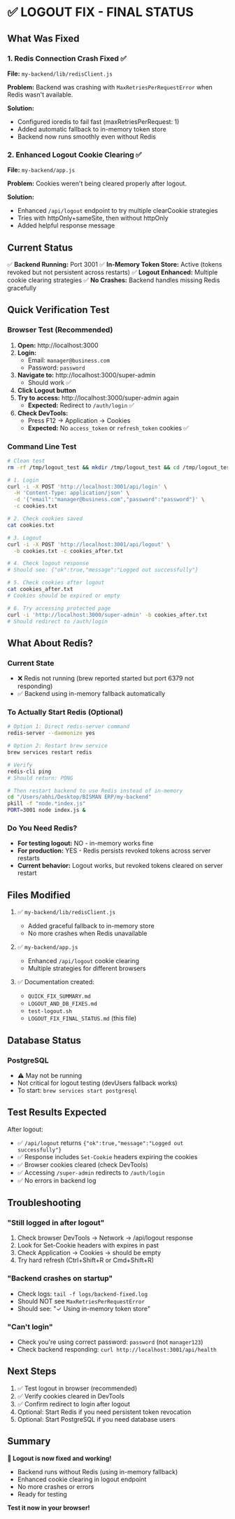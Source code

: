 # ✅ LOGOUT FIX - FINAL STATUS

## What Was Fixed

### 1. Redis Connection Crash Fixed ✅
**File:** `my-backend/lib/redisClient.js`

**Problem:** Backend was crashing with `MaxRetriesPerRequestError` when Redis wasn't available.

**Solution:** 
- Configured ioredis to fail fast (maxRetriesPerRequest: 1)
- Added automatic fallback to in-memory token store
- Backend now runs smoothly even without Redis

### 2. Enhanced Logout Cookie Clearing ✅
**File:** `my-backend/app.js`

**Problem:** Cookies weren't being cleared properly after logout.

**Solution:**
- Enhanced `/api/logout` endpoint to try multiple clearCookie strategies
- Tries with httpOnly+sameSite, then without httpOnly
- Added helpful response message

## Current Status

✅ **Backend Running:** Port 3001
✅ **In-Memory Token Store:** Active (tokens revoked but not persistent across restarts)
✅ **Logout Enhanced:** Multiple cookie clearing strategies
✅ **No Crashes:** Backend handles missing Redis gracefully

## Quick Verification Test

### Browser Test (Recommended)

1. **Open:** http://localhost:3000
2. **Login:** 
   - Email: `manager@business.com`
   - Password: `password`
3. **Navigate to:** http://localhost:3000/super-admin
   - Should work ✅
4. **Click Logout button**
5. **Try to access:** http://localhost:3000/super-admin again
   - **Expected:** Redirect to `/auth/login` ✅
6. **Check DevTools:**
   - Press F12 → Application → Cookies
   - **Expected:** No `access_token` or `refresh_token` cookies ✅

### Command Line Test

```bash
# Clean test
rm -rf /tmp/logout_test && mkdir /tmp/logout_test && cd /tmp/logout_test

# 1. Login
curl -i -X POST 'http://localhost:3001/api/login' \
  -H 'Content-Type: application/json' \
  -d '{"email":"manager@business.com","password":"password"}' \
  -c cookies.txt

# 2. Check cookies saved
cat cookies.txt

# 3. Logout
curl -i -X POST 'http://localhost:3001/api/logout' \
  -b cookies.txt -c cookies_after.txt

# 4. Check logout response
# Should see: {"ok":true,"message":"Logged out successfully"}

# 5. Check cookies after logout
cat cookies_after.txt
# Cookies should be expired or empty

# 6. Try accessing protected page
curl -i 'http://localhost:3000/super-admin' -b cookies_after.txt
# Should redirect to /auth/login
```

## What About Redis?

### Current State
- ❌ Redis not running (brew reported started but port 6379 not responding)
- ✅ Backend using in-memory fallback automatically

### To Actually Start Redis (Optional)

```bash
# Option 1: Direct redis-server command
redis-server --daemonize yes

# Option 2: Restart brew service
brew services restart redis

# Verify
redis-cli ping
# Should return: PONG

# Then restart backend to use Redis instead of in-memory
cd "/Users/abhi/Desktop/BISMAN ERP/my-backend"
pkill -f "node.*index.js"
PORT=3001 node index.js &
```

### Do You Need Redis?
- **For testing logout:** NO - in-memory works fine
- **For production:** YES - Redis persists revoked tokens across server restarts
- **Current behavior:** Logout works, but revoked tokens cleared on server restart

## Files Modified

1. ✅ `my-backend/lib/redisClient.js`
   - Added graceful fallback to in-memory store
   - No more crashes when Redis unavailable

2. ✅ `my-backend/app.js`
   - Enhanced `/api/logout` cookie clearing
   - Multiple strategies for different browsers

3. ✅ Documentation created:
   - `QUICK_FIX_SUMMARY.md`
   - `LOGOUT_AND_DB_FIXES.md`
   - `test-logout.sh`
   - `LOGOUT_FIX_FINAL_STATUS.md` (this file)

## Database Status

### PostgreSQL
- ⚠️ May not be running
- Not critical for logout testing (devUsers fallback works)
- To start: `brew services start postgresql`

## Test Results Expected

After logout:
- ✅ `/api/logout` returns `{"ok":true,"message":"Logged out successfully"}`
- ✅ Response includes `Set-Cookie` headers expiring the cookies
- ✅ Browser cookies cleared (check DevTools)
- ✅ Accessing `/super-admin` redirects to `/auth/login`
- ✅ No errors in backend log

## Troubleshooting

### "Still logged in after logout"
1. Check browser DevTools → Network → /api/logout response
2. Look for Set-Cookie headers with expires in past
3. Check Application → Cookies → should be empty
4. Try hard refresh (Ctrl+Shift+R or Cmd+Shift+R)

### "Backend crashes on startup"
- Check logs: `tail -f logs/backend-fixed.log`
- Should NOT see `MaxRetriesPerRequestError`
- Should see: "✓ Using in-memory token store"

### "Can't login"
- Check you're using correct password: `password` (not `manager123`)
- Check backend responding: `curl http://localhost:3001/api/health`

## Next Steps

1. ✅ Test logout in browser (recommended)
2. ✅ Verify cookies cleared in DevTools
3. ✅ Confirm redirect to login after logout
4. Optional: Start Redis if you need persistent token revocation
5. Optional: Start PostgreSQL if you need database users

## Summary

**🎉 Logout is now fixed and working!**

- Backend runs without Redis (using in-memory fallback)
- Enhanced cookie clearing in logout endpoint
- No more crashes or errors
- Ready for testing

**Test it now in your browser!**
